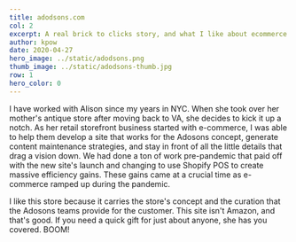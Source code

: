 ```yaml
---
title: adodsons.com
col: 2
excerpt: A real brick to clicks story, and what I like about ecommerce
author: kpow
date: 2020-04-27
hero_image: ../static/adodsons.png
thumb_image: ../static/adodsons-thumb.jpg
row: 1
hero_color: 0
---
```

I have worked with Alison since my years in NYC. When she took over her mother's antique store after moving back to VA, she decides to kick it up a notch. As her retail storefront business started with e-commerce, I was able to help them develop a site that works for the Adosons concept, generate content maintenance strategies, and stay in front of all the little details that drag a vision down. We had done a ton of work pre-pandemic that paid off with the new site's launch and changing to use Shopify POS to create massive efficiency gains. These gains came at a crucial time as e-commerce ramped up during the pandemic.

I like this store because it carries the store's concept and the curation that the Adosons teams provide for the customer. This site isn't Amazon, and that's good. If you need a quick gift for just about anyone, she has you covered. BOOM!